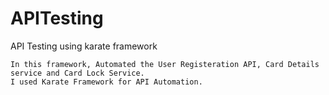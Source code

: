 # APITesting
API Testing using karate framework

    In this framework, Automated the User Registeration API, Card Details service and Card Lock Service.
    I used Karate Framework for API Automation.

